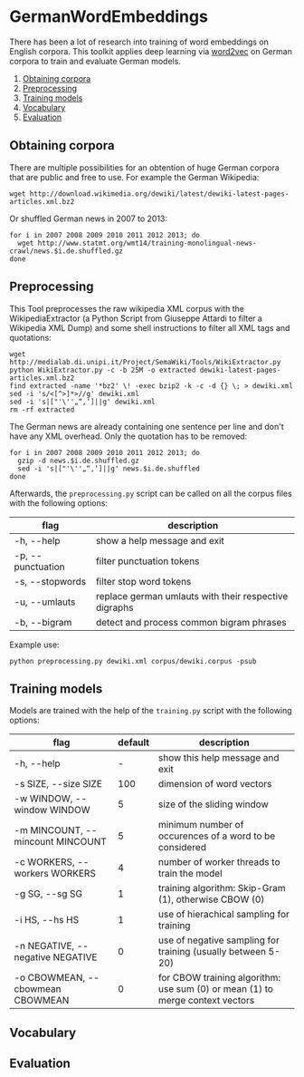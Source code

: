 # GermanWordEmbeddings
There has been a lot of research into training of word embeddings on English corpora. This toolkit applies deep learning via [word2vec](https://radimrehurek.com/gensim/models/word2vec.html) on German corpora to train and evaluate German models.

1. [Obtaining corpora](#obtention)
2. [Preprocessing](#preprocessing)
3. [Training models](#training)
3. [Vocabulary](#vocabulary)
3. [Evaluation](#evaluation)

## Obtaining corpora <a name="obtention"></a>
There are multiple possibilities for an obtention of huge German corpora that are public and free to use. For example the German Wikipedia:
```shell
wget http://download.wikimedia.org/dewiki/latest/dewiki-latest-pages-articles.xml.bz2
```
Or shuffled German news in 2007 to 2013:
```shell
for i in 2007 2008 2009 2010 2011 2012 2013; do
  wget http://www.statmt.org/wmt14/training-monolingual-news-crawl/news.$i.de.shuffled.gz
done
```

## Preprocessing <a name="preprocessing"></a>
This Tool preprocesses the raw wikipedia XML corpus with the WikipediaExtractor (a Python Script from Giuseppe Attardi to filter a Wikipedia XML Dump) and some shell instructions to filter all XML tags and quotations:
```shell
wget http://medialab.di.unipi.it/Project/SemaWiki/Tools/WikiExtractor.py
python WikiExtractor.py -c -b 25M -o extracted dewiki-latest-pages-articles.xml.bz2
find extracted -name '*bz2' \! -exec bzip2 -k -c -d {} \; > dewiki.xml
sed -i 's/<[^>]*>//g' dewiki.xml
sed -i 's|["'\''„“‚‘]||g' dewiki.xml
rm -rf extracted
```
The German news are already containing one sentence per line and don't have any XML overhead. Only the quotation has to be removed:
```shell
for i in 2007 2008 2009 2010 2011 2012 2013; do
  gzip -d news.$i.de.shuffled.gz
  sed -i 's|["'\''„“‚‘]||g' news.$i.de.shuffled
done
```

Afterwards, the `preprocessing.py` script can be called on all the corpus files with the following options:

flag               | description
------------------ | -----------------------------------------------------
-h, --help         | show a help message and exit
-p, --punctuation  | filter punctuation tokens
-s, --stopwords    | filter stop word tokens
-u, --umlauts      | replace german umlauts with their respective digraphs
-b, --bigram       | detect and process common bigram phrases

Example use:
```shell
python preprocessing.py dewiki.xml corpus/dewiki.corpus -psub
```

## Training models <a name="training"></a>
Models are trained with the help of the  `training.py` script with the following options:

flag                             | default | description
-------------------------------- | ------- | -----------------------------------------------------
-h, --help            		 	 | -       | show this help message and exit
-s SIZE, --size SIZE  		 	 | 100     | dimension of word vectors
-w WINDOW, --window WINDOW 		 | 5       | size of the sliding window
-m MINCOUNT, --mincount MINCOUNT | 5       | minimum number of occurences of a word to be considered
-c WORKERS, --workers WORKERS 	 | 4       | number of worker threads to train the model
-g SG, --sg SG        			 | 1       | training algorithm: Skip-Gram (1), otherwise CBOW (0)
-i HS, --hs HS        			 | 1       | use of hierachical sampling for training
-n NEGATIVE, --negative NEGATIVE | 0       | use of negative sampling for training (usually between 5-20)
-o CBOWMEAN, --cbowmean CBOWMEAN | 0       | for CBOW training algorithm: use sum (0) or mean (1) to merge context vectors

## Vocabulary <a name="vocabulary"></a>
## Evaluation <a name="evaluation"></a>
